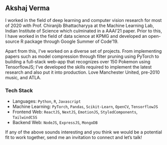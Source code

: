 ## Akshaj Verma

I worked in the field of deep learning and computer vision research for most of 2020 with Prof. Chiranjib Bhattacharyya at the Machine Learning Lab, Indian Institute of Science which culminated in a AAAI’21 paper. Prior to this, I have worked in the field of data science at KPMG and developed an open-source R package through Google Summer of Code’19.

Apart from this, I've worked on a diverse set of projects. From implementing papers such as model compression through filter pruning using PyTorch to building a full-stack web-app that recognizes over 150 Pokemon using TensorflowJS; I’ve developed the skills required to implement the latest research and also put it into production. Love Manchester United, pre-2010 music, and ATLA.

### Tech Stack
- Languages: `Python`, `R`, `Javascript`
- Machine Learning: `PyTorch`, `Pandas`, `Scikit-Learn`, `OpenCV`, `TensorflowJS`
- Frontend Web: `ReactJS`, `NextJS`, `EmotionJS`, `StyledComponents`, `TailwindCSS`
- Backend Web: `NodeJS`, `ExpressJS`, `MongoDB`

 
If any of the above sounds interesting and you think we would be a potential fit to work together, send me an invitation to connect and let’s talk!
